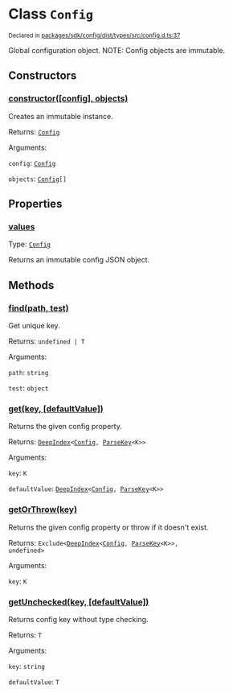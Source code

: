 # Class `Config`
<sub>Declared in [packages/sdk/config/dist/types/src/config.d.ts:37]()</sub>


Global configuration object.
NOTE: Config objects are immutable.

## Constructors
### [constructor(\[config\], objects)]()


Creates an immutable instance.

Returns: <code>[Config](/api/@dxos/react-client/classes/Config)</code>

Arguments: 

`config`: <code>[Config](/api/@dxos/config/interfaces/Config)</code>

`objects`: <code>[Config](/api/@dxos/config/interfaces/Config)[]</code>



## Properties
### [values]()
Type: <code>[Config](/api/@dxos/config/interfaces/Config)</code>

Returns an immutable config JSON object.


## Methods
### [find(path, test)]()


Get unique key.

Returns: <code>undefined | T</code>

Arguments: 

`path`: <code>string</code>

`test`: <code>object</code>


### [get(key, \[defaultValue\])]()


Returns the given config property.

Returns: <code>[DeepIndex](/api/@dxos/config/types/DeepIndex)&lt;[Config](/api/@dxos/config/interfaces/Config), [ParseKey](/api/@dxos/config/types/ParseKey)&lt;K&gt;&gt;</code>

Arguments: 

`key`: <code>K</code>

`defaultValue`: <code>[DeepIndex](/api/@dxos/config/types/DeepIndex)&lt;[Config](/api/@dxos/config/interfaces/Config), [ParseKey](/api/@dxos/config/types/ParseKey)&lt;K&gt;&gt;</code>


### [getOrThrow(key)]()


Returns the given config property or throw if it doesn't exist.

Returns: <code>Exclude&lt;[DeepIndex](/api/@dxos/config/types/DeepIndex)&lt;[Config](/api/@dxos/config/interfaces/Config), [ParseKey](/api/@dxos/config/types/ParseKey)&lt;K&gt;&gt;, undefined&gt;</code>

Arguments: 

`key`: <code>K</code>


### [getUnchecked(key, \[defaultValue\])]()


Returns config key without type checking.

Returns: <code>T</code>

Arguments: 

`key`: <code>string</code>

`defaultValue`: <code>T</code>


